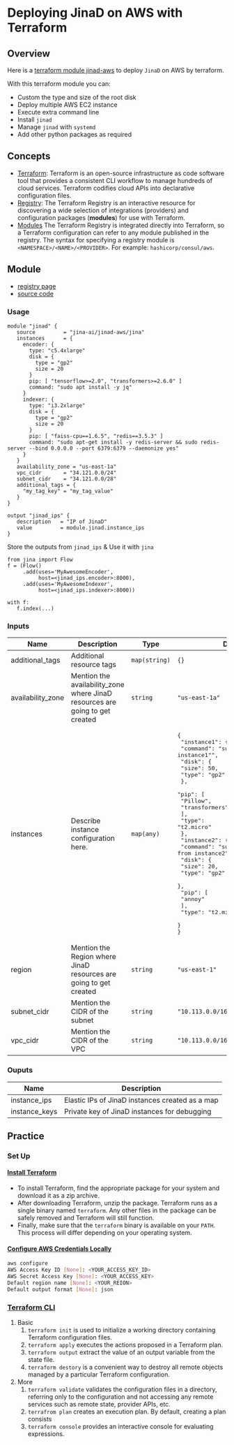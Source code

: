 # Deploying JinaD on AWS with Terraform

## Overview

Here is a [terraform module jinad-aws](https://registry.terraform.io/modules/jina-ai/jinad-aws/jina/latest) to deploy `JinaD` on AWS by terraform.

With this terraform module you can:
- Custom the type and size of the root disk
- Deploy multiple AWS EC2 instance
- Execute extra command line
- Install `jinad`
- Manage `jinad` with `systemd`
- Add other python packages as required

## Concepts

- [Terraform](https://www.terraform.io/): Terraform is an open-source infrastructure as code software tool that provides a consistent CLI workflow to manage hundreds of cloud services. Terraform codifies cloud APIs into declarative configuration files.
- [Registry](https://registry.terraform.io/): The Terraform Registry is an interactive resource for discovering a wide selection of integrations (providers) and configuration packages (**modules**) for use with Terraform.
- [Modules](https://www.terraform.io/docs/registry/modules/use.html#using-modules) The Terraform Registry is integrated directly into Terraform, so a Terraform configuration can refer to any module published in the registry. The syntax for specifying a registry module is `<NAMESPACE>/<NAME>/<PROVIDER>`. For example: `hashicorp/consul/aws`.

## Module

- [registry page](https://registry.terraform.io/modules/jina-ai/jinad-aws/jina/latest)
- [source code](https://github.com/jina-ai/terraform-jina-jinad-aws)

### Usage
```hcl
module "jinad" {
   source         = "jina-ai/jinad-aws/jina"
   instances      = {
     encoder: {
       type: "c5.4xlarge"
       disk = {
         type = "gp2"
         size = 20
       }
       pip: [ "tensorflow>=2.0", "transformers>=2.6.0" ]
       command: "sudo apt install -y jq"
     }
     indexer: {
       type: "i3.2xlarge"
       disk = {
         type = "gp2"
         size = 20
       }
       pip: [ "faiss-cpu==1.6.5", "redis==3.5.3" ]
       command: "sudo apt-get install -y redis-server && sudo redis-server --bind 0.0.0.0 --port 6379:6379 --daemonize yes"
     }
   }
   availability_zone = "us-east-1a"
   vpc_cidr       = "34.121.0.0/24"
   subnet_cidr    = "34.121.0.0/28"
   additional_tags = {
     "my_tag_key" = "my_tag_value"
   }
}

output "jinad_ips" {
   description   = "IP of JinaD"
   value         = module.jinad.instance_ips
}
```

Store the outputs from `jinad_ips` & Use it with `jina`

```
from jina import Flow
f = (Flow()
     .add(uses='MyAwesomeEncoder',
          host=<jinad_ips.encoder>:8000),
     .add(uses='MyAwesomeIndexer',
          host=<jinad_ips.indexer>:8000))

with f:
   f.index(...)
```
### Inputs

| Name | Description | Type | Default | Required |
|------|-------------|------|---------|:--------:|
| additional\_tags | Additional resource tags | `map(string)` | `{}` | no |
| availability\_zone | Mention the availability\_zone where JinaD resources are going to get created | `string` | `"us-east-1a"` | no |
| instances | Describe instance configuration here. | `map(any)` | <pre>{<br>  "instance1": {<br>    "command": "sudo echo \"Hello from instance1\"",<br>    "disk": {<br>      "size": 50,<br>      "type": "gp2"<br>    },<br>    "pip": [<br>      "Pillow",<br>      "transformers"<br>    ],<br>    "type": "t2.micro"<br>  },<br>  "instance2": {<br>    "command": "sudo echo \"Hello from instance2\"",<br>    "disk": {<br>      "size": 20,<br>      "type": "gp2"<br>    },<br>    "pip": [<br>      "annoy"<br>    ],<br>    "type": "t2.micro"<br>  }<br>}</pre> | no |
| region | Mention the Region where JinaD resources are going to get created | `string` | `"us-east-1"` | no |
| subnet\_cidr | Mention the CIDR of the subnet | `string` | `"10.113.0.0/16"` | no |
| vpc\_cidr | Mention the CIDR of the VPC | `string` | `"10.113.0.0/16"` | no |

### Ouputs

| Name | Description |
|------|-------------|
| instance\_ips | Elastic IPs of JinaD instances created as a map |
| instance\_keys | Private key of JinaD instances for debugging |

## Practice

### Set Up

#### [Install Terraform](https://learn.hashicorp.com/tutorials/terraform/install-cli?in=terraform/aws-get-started)

- To install Terraform, find the appropriate package for your system and download it as a zip archive.
- After downloading Terraform, unzip the package. Terraform runs as a single binary named `terraform`. Any other files in the package can be safely removed and Terraform will still function.
- Finally, make sure that the `terraform` binary is available on your `PATH`. This process will differ depending on your operating system.

#### [Configure AWS Credentials Locally](https://docs.aws.amazon.com/cli/latest/userguide/cli-configure-quickstart.html#cli-configure-quickstart-creds)

```bash
aws configure
AWS Access Key ID [None]: <YOUR_ACCESS_KEY_ID>
AWS Secret Access Key [None]: <YOUR_ACCESS_KEY>
Default region name [None]: <YOUR_REION>
Default output format [None]: json
```

### [Terraform CLI](https://www.terraform.io/docs/cli/index.html)

1. Basic 
   1. `terraform init` is used to initialize a working directory containing Terraform configuration files.
   2. `terraform apply` executes the actions proposed in a Terraform plan.
   3. `terraform output` extract the value of an output variable from the state file.
   4. `terraform destory` is a convenient way to destroy all remote objects managed by a particular Terraform configuration.
2. More
   1. `terraform validate` validates the configuration files in a directory, referring only to the configuration and not accessing any remote services such as remote state, provider APIs, etc.
   2. `terrafrom plan` creates an execution plan. By default, creating a plan consists
   3. `terraform console` provides an interactive console for evaluating expressions.
